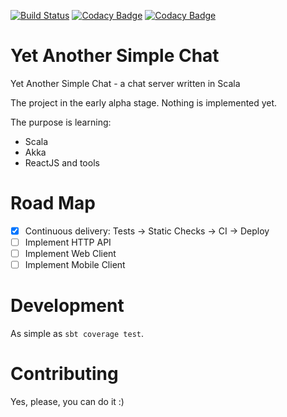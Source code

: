 [![Build Status](https://travis-ci.org/denyago/yet-another-simple-chat.svg?branch=master)](https://travis-ci.org/denyago/yet-another-simple-chat)
[![Codacy Badge](https://api.codacy.com/project/badge/Grade/6149d51383c447c7ab7b911f3bb45777)](https://www.codacy.com/app/denyago/yet-another-simple-chat?utm_source=github.com&amp;utm_medium=referral&amp;utm_content=denyago/yet-another-simple-chat&amp;utm_campaign=Badge_Grade)
[![Codacy Badge](https://api.codacy.com/project/badge/Coverage/6149d51383c447c7ab7b911f3bb45777)](https://www.codacy.com/app/denyago/yet-another-simple-chat?utm_source=github.com&utm_medium=referral&utm_content=denyago/yet-another-simple-chat&utm_campaign=Badge_Coverage)

# Yet Another Simple Chat
Yet Another Simple Chat - a chat server written in Scala

The project in the early alpha stage. Nothing is implemented yet.

The purpose is learning:
* Scala
* Akka
* ReactJS and tools

# Road Map

* [X] Continuous delivery: Tests -> Static Checks -> CI -> Deploy
* [ ] Implement HTTP API
* [ ] Implement Web Client
* [ ] Implement Mobile Client

# Development

As simple as `sbt coverage test`.

# Contributing

Yes, please, you can do it :)
